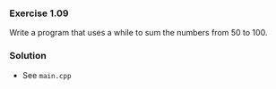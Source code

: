 ### Exercise 1.09

Write a program that uses a while to sum the numbers from 50 to 100.

### Solution

* See `main.cpp`
